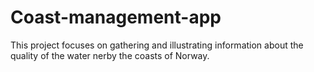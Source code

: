 # Coast-management-app
 
This project focuses on gathering and illustrating information about the quality of the water nerby the coasts of Norway. 

